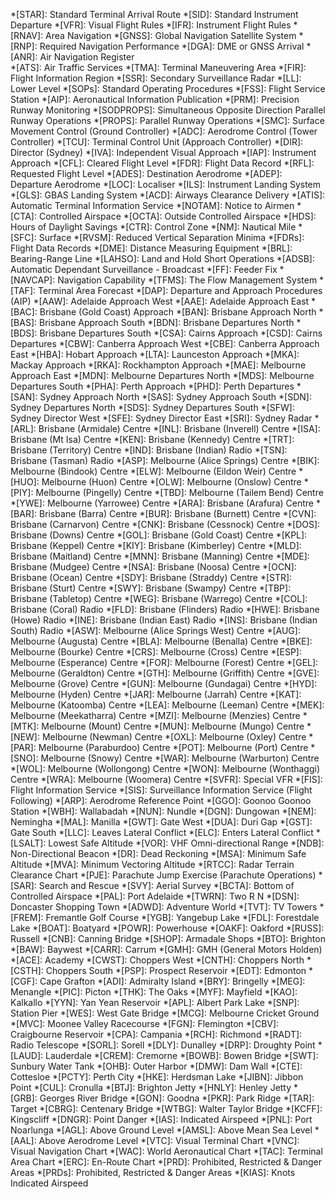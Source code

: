 *[STAR]: Standard Terminal Arrival Route
*[SID]: Standard Instrument Departure
*[VFR]: Visual Flight Rules
*[IFR]: Instrument Flight Rules
*[RNAV]: Area Navigation
*[GNSS]: Global Navigation Satellite System
*[RNP]: Required Navigation Performance
*[DGA]: DME or GNSS Arrival
*[ANR]: Air Navigation Register   
*[ATS]: Air Traffic Services
*[TMA]: Terminal Maneuvering Area
*[FIR]: Flight Information Region
*[SSR]: Secondary Surveillance Radar
*[LL]: Lower Level
*[SOPs]: Standard Operating Procedures
*[FSS]: Flight Service Station
*[AIP]: Aeronautical Information Publication
*[PRM]: Precision Runway Monitoring
*[SODPROPS]: Simultaneous Opposite Direction Parallel Runway Operations
*[PROPS]: Parallel Runway Operations
*[SMC]: Surface Movement Control (Ground Controller)
*[ADC]: Aerodrome Control (Tower Controller)
*[TCU]: Terminal Control Unit (Approach Controller)
*[DIR]: Director (Sydney)
*[IVA]: Independent Visual Approach
*[IAP]: Instrument Approach
*[CFL]: Cleared Flight Level
*[FDR]: Flight Data Record
*[RFL]: Requested Flight Level
*[ADES]: Destination Aerodrome
*[ADEP]: Departure Aerodrome
*[LOC]: Localiser
*[ILS]: Instrument Landing System
*[GLS]: GBAS Landing System
*[ACD]: Airways Clearance Delivery
*[ATIS]: Automatic Terminal Information Service
*[NOTAM]: Notice to Airmen
*[CTA]: Controlled Airspace
*[OCTA]: Outside Controlled Airspace
*[HDS]: Hours of Daylight Savings
*[CTR]: Control Zone
*[NM]: Nautical Mile
*[SFC]: Surface
*[RVSM]: Reduced Vertical Separation Minima
*[FDRs]: Flight Data Records
*[DME]: Distance Measuring Equipment
*[BRL]: Bearing-Range Line
*[LAHSO]: Land and Hold Short Operations
*[ADSB]: Automatic Dependant Surveillance - Broadcast
*[FF]: Feeder Fix
*[NAVCAP]: Navigation Capability
*[TFMS]: The Flow Management System
*[TAF]: Terminal Area Forecast
*[DAP]: Departure and Approach Procedures (AIP)
*[AAW]: Adelaide Approach West
*[AAE]: Adelaide Approach East
*[BAC]: Brisbane (Gold Coast) Approach
*[BAN]: Brisbane Approach North
*[BAS]: Brisbane Approach South
*[BDN]: Brisbane Departures North
*[BDS]: Brisbane Departures South
*[CSA]: Cairns Approach
*[CSD]: Cairns Departures
*[CBW]: Canberra Approach West
*[CBE]: Canberra Approach East
*[HBA]: Hobart Approach
*[LTA]: Launceston Approach
*[MKA]: Mackay Approach
*[RKA]: Rockhampton Approach
*[MAE]: Melbourne Approach East
*[MDN]: Melbourne Departures North
*[MDS]: Melbourne Departures South
*[PHA]: Perth Approach
*[PHD]: Perth Departures
*[SAN]: Sydney Approach North
*[SAS]: Sydney Approach South
*[SDN]: Sydney Departures North
*[SDS]: Sydney Departures South
*[SFW]: Sydney Director West
*[SFE]: Sydney Director East
*[SRI]: Sydney Radar
*[ARL]: Brisbane (Armidale) Centre
*[INL]: Brisbane (Inverell) Centre
*[ISA]: Brisbane (Mt Isa) Centre
*[KEN]: Brisbane (Kennedy) Centre
*[TRT]: Brisbane (Territory) Centre
*[IND]: Brisbane (Indian) Radio
*[TSN]: Brisbane (Tasman) Radio
*[ASP]: Melbourne (Alice Springs) Centre
*[BIK]: Melbourne (Bindook) Centre
*[ELW]: Melbourne (Eildon Weir) Centre
*[HUO]: Melbourne (Huon) Centre
*[OLW]: Melbourne (Onslow) Centre
*[PIY]: Melbourne (Pingelly) Centre
*[TBD]: Melbourne (Tailem Bend) Centre
*[YWE]: Melbourne (Yarrowee) Centre
*[ARA]: Brisbane (Arafura) Centre
*[BAR]: Brisbane (Barra) Centre
*[BUR]: Brisbane (Burnett) Centre
*[CVN]: Brisbane (Carnarvon) Centre
*[CNK]: Brisbane (Cessnock) Centre
*[DOS]: Brisbane (Downs) Centre
*[GOL]: Brisbane (Gold Coast) Centre
*[KPL]: Brisbane (Keppel) Centre
*[KIY]: Brisbane (Kimberley) Centre
*[MLD]: Brisbane (Maitland) Centre
*[MNN]: Brisbane (Manning) Centre
*[MDE]: Brisbane (Mudgee) Centre
*[NSA]: Brisbane (Noosa) Centre
*[OCN]: Brisbane (Ocean) Centre
*[SDY]: Brisbane (Straddy) Centre
*[STR]: Brisbane (Sturt) Centre
*[SWY]: Brisbane (Swampy) Centre
*[TBP]: Brisbane (Tabletop) Centre
*[WEG]: Brisbane (Warrego) Centre
*[COL]: Brisbane (Coral) Radio
*[FLD]: Brisbane (Flinders) Radio
*[HWE]: Brisbane (Howe) Radio
*[INE]: Brisbane (Indian East) Radio
*[INS]: Brisbane (Indian South) Radio
*[ASW]: Melbourne (Alice Springs West) Centre
*[AUG]: Melbourne (Augusta) Centre
*[BLA]: Melbourne (Benalla) Centre
*[BKE]: Melbourne (Bourke) Centre
*[CRS]: Melbourne (Cross) Centre
*[ESP]: Melbourne (Esperance) Centre
*[FOR]: Melbourne (Forest) Centre
*[GEL]: Melbourne (Geraldton) Centre
*[GTH]: Melbourne (Griffith) Centre
*[GVE]: Melbourne (Grove) Centre
*[GUN]: Melbourne (Gundagai) Centre
*[HYD]: Melbourne (Hyden) Centre
*[JAR]: Melbourne (Jarrah) Centre
*[KAT]: Melbourne (Katoomba) Centre
*[LEA]: Melbourne (Leeman) Centre
*[MEK]: Melbourne (Meekatharra) Centre
*[MZI]: Melbourne (Menzies) Centre
*[MTK]: Melbourne (Mount) Centre
*[MUN]: Melbourne (Mungo) Centre
*[NEW]: Melbourne (Newman) Centre
*[OXL]: Melbourne (Oxley) Centre
*[PAR]: Melbourne (Paraburdoo) Centre
*[POT]: Melbourne (Port) Centre
*[SNO]: Melbourne (Snowy) Centre
*[WAR]: Melbourne (Warburton) Centre
*[WOL]: Melbourne (Wollongong) Centre
*[WON]: Melbourne (Wonthaggi) Centre
*[WRA]: Melbourne (Woomera) Centre
*[SVFR]: Special VFR
*[FIS]: Flight Information Service
*[SIS]: Surveillance Information Service (Flight Following)
*[ARP]: Aerodrome Reference Point
*[GGO]: Goonoo Goonoo Station
*[WBH]: Wallabadah
*[NUN]: Nundle
*[DGN]: Dungowan
*[NEM]: Nemingha
*[MAL]: Manilla
*[GWT]: Gate West
*[DUA]: Duri Gap
*[GST]: Gate South
*[LLC]: Leaves Lateral Conflict
*[ELC]: Enters Lateral Conflict
*[LSALT]: Lowest Safe Altitude
*[VOR]: VHF Omni-directional Range
*[NDB]: Non-Directional Beacon
*[DR]: Dead Reckoning
*[MSA]: Minimum Safe Altitude
*[MVA]: Minimum Vectoring Altitude
*[RTCC]: Radar Terrain Clearance Chart
*[PJE]: Parachute Jump Exercise (Parachute Operations)
*[SAR]: Search and Rescue
*[SVY]: Aerial Survey
*[BCTA]: Bottom of Controlled Airspace
*[PAL]: Port Adelaide
*[TWRN]: Two R N
*[DSN]: Doncaster Shopping Town
*[ADWD]: Adventure World
*[TVT]: TV Towers
*[FREM]: Fremantle Golf Course
*[YGB]: Yangebup Lake
*[FDL]: Forestdale Lake
*[BOAT]: Boatyard
*[POWR]: Powerhouse
*[OAKF]: Oakford
*[RUSS]: Russell
*[CNB]: Canning Bridge
*[SHOP]: Armadale Shops
*[BTO]: Brighton
*[BAW]: Baywest
*[CARR]: Carrum
*[GMH]: GMH (General Motors Holden)
*[ACE]: Academy
*[CWST]: Choppers West
*[CNTH]: Choppers North
*[CSTH]: Choppers South
*[PSP]: Prospect Reservoir
*[EDT]: Edmonton
*[CGF]: Cape Grafton
*[ADI]: Admiralty Island
*[BRY]: Bringelly
*[MEG]: Menangle
*[PIC]: Picton
*[THK]: The Oaks
*[MYF]: Mayfield
*[KAO]: Kalkallo
*[YYN]: Yan Yean Reservoir
*[APL]: Albert Park Lake
*[SNP]: Station Pier
*[WES]: West Gate Bridge
*[MCG]: Melbourne Cricket Ground
*[MVC]: Moonee Valley Racecourse
*[FGN]: Flemington
*[CBV]: Craigbourne Reservoir
*[CPA]: Campania
*[RCH]: Richmond
*[RADT]: Radio Telescope
*[SORL]: Sorell
*[DLY]: Dunalley
*[DRP]: Droughty Point
*[LAUD]: Lauderdale
*[CREM]: Cremorne
*[BOWB]: Bowen Bridge
*[SWT]: Sunbury Water Tank
*[OHB]: Outer Harbor
*[DMW]: Dam Wall
*[CTE]: Cottesloe
*[PCTY]: Perth City
*[HKE]: Herdsman Lake
*[JIBN]: Jibbon Point
*[CUL]: Cronulla
*[BTJ]: Brighton Jetty
*[HNLY]: Henley Jetty
*[GRB]: Georges River Bridge
*[GON]: Goodna
*[PKR]: Park Ridge
*[TAR]: Target
*[CBRG]: Centenary Bridge
*[WTBG]: Walter Taylor Bridge
*[KCFF]: Kingscliff
*[DNGR]: Point Danger
*[IAS]: Indicated Airspeed
*[PNL]: Port Noarlunga
*[AGL]: Above Ground Level
*[AMSL]: Above Mean Sea Level
*[AAL]: Above Aerodrome Level
*[VTC]: Visual Terminal Chart
*[VNC]: Visual Navigation Chart
*[WAC]: World Aeronautical Chart
*[TAC]: Terminal Area Chart
*[ERC]: En-Route Chart
*[PRD]: Prohibited, Restricted & Danger Areas
*[PRDs]: Prohibited, Restricted & Danger Areas
*[KIAS]: Knots Indicated Airspeed